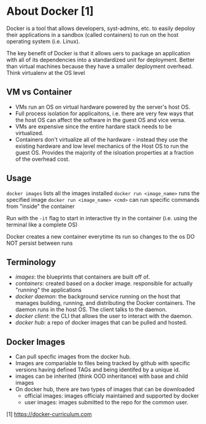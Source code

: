 # About Docker [1]
Docker is a tool that allows developers, syst-admins, etc. to easily depoloy 
their applications in a sandbox (called containers) to run on the host operating 
system (i.e. Linux). 

The key benefit of Docker is that it allows uers to package an application with 
all of its dependencies into a standardized unit for deployment. Better than 
virtual machines because they have a smaller deployment overhead. Think virtualenv 
at the OS level 

## VM vs Container
- VMs run an OS on virtual hardware powered by the server's host OS. 
- Full process isolation for applicaitons, i.e. there are very few ways that 
the host OS can affect the software in the guest OS and vice versa. 
- VMs are expensive since the entire hardare stack needs to be virtualized. 
- Containers don't virtualize all of the hardware - instead they use the 
existing hardware and low level mechanics of the Host OS to run the guest OS. 
Provides the majority of the isloation properties at a fraction of the overhead
cost. 

## Usage
`docker images`                 lists all the images installed
`docker run <image_name>`       runs the specified image
`docker run <image_name> <cmd>`  can run specific commands from "inside" the container 

Run with the `-it` flag to start in interactive tty in the container (i.e. using
the terminal like a complete OS)

Docker creates a new container everytime its run so changes to the os DO NOT 
persist between runs

## Terminology
- _images_: the blueprints that containers are built off of. 
- _containers_: created based on a docker image. responsible for actually "running" 
the applications 
- _docker daemon_: the background service running on the host that manages building,
running, and distributing the Docker containers. The daemon runs in the host OS. 
The client talks to the daemon. 
- _docker client_: the CLI that allows the user to interact with the daemon. 
- _docker hub_: a repo of docker images that can be pulled and hosted. 

## Docker Images
- Can pull specfic images from the docker hub. 
- Images are compariable to files being tracked by github with specific versions 
having defined TAGs and being identifed by a unique id. 
- images can be inherited (think OOD inheritance) with base and child images
- On docker hub, there are two types of images that can be downloaded
  - official images: images officialy maintained and supported by docker
  - user images: images submitted to the repo for the common user. 

[1] https://docker-curriculum.com
